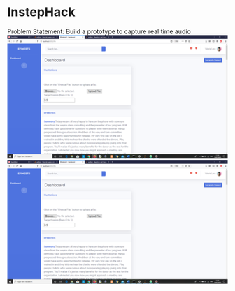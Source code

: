 # InstepHack
Problem Statement: Build a prototype to capture real time audio
![alt text](https://github.com/Priya-05/InstepHack/blob/master/Screenshots/efinotes1.png)
![alt text](https://github.com/Priya-05/InstepHack/blob/master/efinotes1.png)
